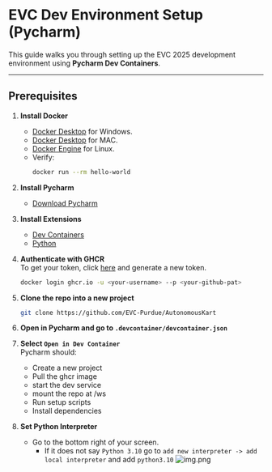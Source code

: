 # EVC Dev Environment Setup (Pycharm)

This guide walks you through setting up the EVC 2025 development environment using **Pycharm Dev Containers**.

---

## Prerequisites

1. **Install Docker**
   - [Docker Desktop](https://docs.docker.com/desktop/setup/install/windows-install/) for Windows.
   - [Docker Desktop](https://docs.docker.com/desktop/setup/install/mac-install/) for MAC.
   - [Docker Engine](https://docs.docker.com/engine/install/) for Linux.
   - Verify:
     ```bash
     docker run --rm hello-world
     ```

2. **Install Pycharm**
   - [Download Pycharm](https://www.jetbrains.com/pycharm/download/?section=mac)

3. **Install Extensions**  
   - [Dev Containers](https://plugins.jetbrains.com/plugin/21962-dev-containers)
   - [Python](https://www.python.org/downloads/release/python-31018/)

4. **Authenticate with GHCR**  
    To get your token, click [here](https://github.com/settings/tokens) and generate a new token.
   ```bash
   docker login ghcr.io -u <your-username> --p <your-github-pat>
5. **Clone the repo into a new project**  
    ```bash
   git clone https://github.com/EVC-Purdue/AutonomousKart
6. **Open in Pycharm and go to `.devcontainer/devcontainer.json`**


7. **Select `Open in Dev Container`**  
   Pycharm should:
   - Create a new project
   - Pull the ghcr image
   - start the dev service
   - mount the repo at /ws
   - Run setup scripts
   - Install dependencies
8. **Set Python Interpreter**  
   - Go to the bottom right of your screen.
     - If it does not say `Python 3.10` go to `add new interpreter -> add local interpreter` and add `python3.10`
     ![img.png](pycharm-python-version.png)

